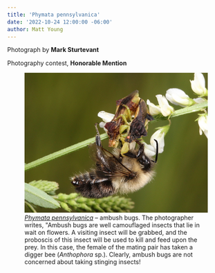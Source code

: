 ```yaml
---
title: 'Phymata pennsylvanica'
date: '2022-10-24 12:00:00 -06:00'
author: Matt Young
---
```


Photograph by **Mark Sturtevant**

Photography contest, **Honorable Mention**

<figure>
<img src="/uploads/2022/Sturtevant.1.Ambush_Bugs.JPG" alt="Ambush bug"/>
<figcaption><a href="https://www.insectidentification.org/insect-description.asp?identification=Ambush-Bug"><i>Phymata pennsylvanica</i></a> &ndash; ambush bugs. The photographer writes, "Ambush bugs are well camouflaged insects that lie in wait on flowers. A visiting insect will be grabbed, and the proboscis of this insect will be used to kill and feed upon the prey. In this case, the female of the mating pair has taken a digger bee (<i>Anthophora</i> sp.). Clearly, ambush bugs are not concerned about taking stinging insects!
</figcaption>
</figure>
